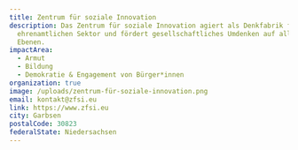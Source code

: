 ```yaml
---
title: Zentrum für soziale Innovation
description: Das Zentrum für soziale Innovation agiert als Denkfabrik für den
  ehrenamtlichen Sektor und fördert gesellschaftliches Umdenken auf allen
  Ebenen.
impactArea:
  - Armut
  - Bildung
  - Demokratie & Engagement von Bürger*innen
organization: true
image: /uploads/zentrum-für-soziale-innovation.png
email: kontakt@zfsi.eu
link: https://www.zfsi.eu
city: Garbsen
postalCode: 30823
federalState: Niedersachsen
---
```

